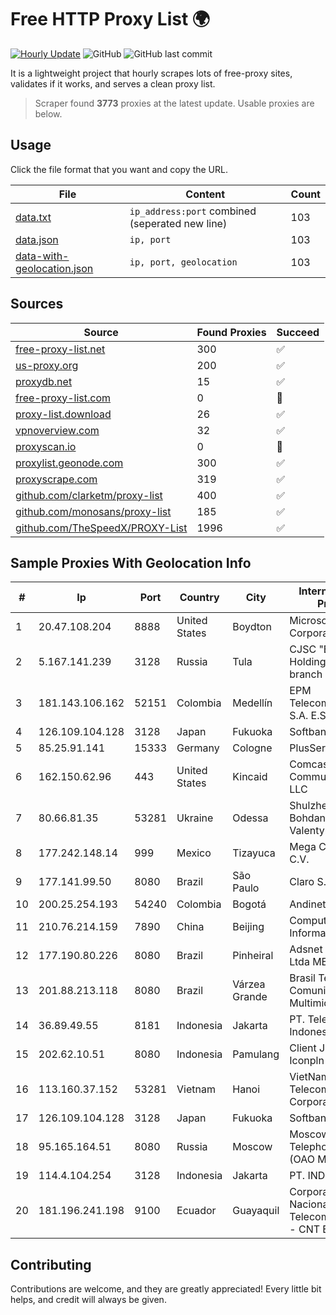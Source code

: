 
# Free HTTP Proxy List 🌍

[![Hourly Update](https://github.com/mertguvencli/http-proxy-list/actions/workflows/main.yml/badge.svg?branch=main)](https://github.com/mertguvencli/http-proxy-list/actions/workflows/main.yml)
![GitHub](https://img.shields.io/github/license/mertguvencli/http-proxy-list)
![GitHub last commit](https://img.shields.io/github/last-commit/mertguvencli/http-proxy-list)

It is a lightweight project that hourly scrapes lots of free-proxy sites, validates if it works, and serves a clean proxy list.


> Scraper found **3773** proxies at the latest update. Usable proxies are below.

## Usage

Click the file format that you want and copy the URL.


|File|Content|Count|
|----|-------|-----|
|[data.txt](https://raw.githubusercontent.com/mertguvencli/http-proxy-list/main/proxy-list/data.txt)|`ip_address:port` combined (seperated new line)|103|
|[data.json](https://raw.githubusercontent.com/mertguvencli/http-proxy-list/main/proxy-list/data.json)|`ip, port`|103|
|[data-with-geolocation.json](https://raw.githubusercontent.com/mertguvencli/http-proxy-list/main/proxy-list/data-with-geolocation.json)|`ip, port, geolocation`|103|

## Sources

|Source|Found Proxies|Succeed|
|------|-------------|-------|
|[free-proxy-list.net](https://free-proxy-list.net)|300|✅|
|[us-proxy.org](https://www.us-proxy.org)|200|✅|
|[proxydb.net](http://proxydb.net)|15|✅|
|[free-proxy-list.com](https://free-proxy-list.com/?page=&port=&type%5B%5D=http&type%5B%5D=https&up_time=0&search=Search)|0|🚫|
|[proxy-list.download](https://www.proxy-list.download/HTTP)|26|✅|
|[vpnoverview.com](https://vpnoverview.com/privacy/anonymous-browsing/free-proxy-servers)|32|✅|
|[proxyscan.io](https://www.proxyscan.io)|0|🚫|
|[proxylist.geonode.com](https://proxylist.geonode.com/api/proxy-list?limit=300&page=1&sort_by=lastChecked&sort_type=desc&protocols=http,https)|300|✅|
|[proxyscrape.com](https://api.proxyscrape.com/v2/?request=displayproxies&protocol=http&timeout=10000&country=all&ssl=all&anonymity=all)|319|✅|
|[github.com/clarketm/proxy-list](https://raw.githubusercontent.com/clarketm/proxy-list/master/proxy-list-raw.txt)|400|✅|
|[github.com/monosans/proxy-list](https://raw.githubusercontent.com/monosans/proxy-list/main/proxies/http.txt)|185|✅|
|[github.com/TheSpeedX/PROXY-List](https://raw.githubusercontent.com/TheSpeedX/PROXY-List/master/http.txt)|1996|✅|


## Sample Proxies With Geolocation Info

|#|Ip|Port|Country|City|Internet Service Provider|
|-|--|----|-------|----|-------------------------|
|1|20.47.108.204|8888|United States|Boydton|Microsoft Corporation|
|2|5.167.141.239|3128|Russia|Tula|CJSC "ER-Telecom Holding" Tula branch|
|3|181.143.106.162|52151|Colombia|Medellín|EPM Telecomunicaciones S.A. E.S.P.|
|4|126.109.104.128|3128|Japan|Fukuoka|Softbank BB Corp.|
|5|85.25.91.141|15333|Germany|Cologne|PlusServer GmbH|
|6|162.150.62.96|443|United States|Kincaid|Comcast Cable Communications, LLC|
|7|80.66.81.35|53281|Ukraine|Odessa|Shulzhenko Bohdana Valentynivna|
|8|177.242.148.14|999|Mexico|Tizayuca|Mega Cable, S.A. de C.V.|
|9|177.141.99.50|8080|Brazil|São Paulo|Claro S.A.|
|10|200.25.254.193|54240|Colombia|Bogotá|Andinet ON Line|
|11|210.76.214.159|7890|China|Beijing|Computer Network Information Center|
|12|177.190.80.226|8080|Brazil|Pinheiral|Adsnet Telecom Ltda ME|
|13|201.88.213.118|8080|Brazil|Várzea Grande|Brasil Telecom Comunicacao Multimidia S.A|
|14|36.89.49.55|8181|Indonesia|Jakarta|PT. Telekomunikasi Indonesia|
|15|202.62.10.51|8080|Indonesia|Pamulang|Client Jakarta Iconpln|
|16|113.160.37.152|53281|Vietnam|Hanoi|VietNam Post and Telecom Corporation|
|17|126.109.104.128|3128|Japan|Fukuoka|Softbank BB Corp.|
|18|95.165.164.51|8080|Russia|Moscow|Moscow Local Telephone Network (OAO MGTS)|
|19|114.4.104.254|3128|Indonesia|Jakarta|PT. INDOSAT Tbk|
|20|181.196.241.198|9100|Ecuador|Guayaquil|Corporacion Nacional De Telecomunicaciones - CNT EP|



## Contributing

Contributions are welcome, and they are greatly appreciated! Every
little bit helps, and credit will always be given.

